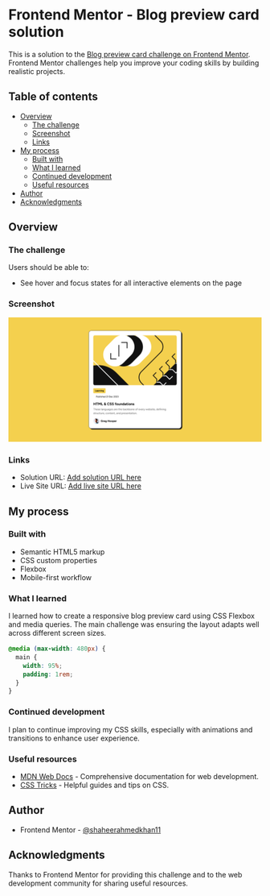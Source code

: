 # Frontend Mentor - Blog preview card solution

This is a solution to the [Blog preview card challenge on Frontend Mentor](https://www.frontendmentor.io/challenges/blog-preview-card-ckPaj01IcS). Frontend Mentor challenges help you improve your coding skills by building realistic projects.

## Table of contents

- [Overview](#overview)
  - [The challenge](#the-challenge)
  - [Screenshot](#screenshot)
  - [Links](#links)
- [My process](#my-process)
  - [Built with](#built-with)
  - [What I learned](#what-i-learned)
  - [Continued development](#continued-development)
  - [Useful resources](#useful-resources)
- [Author](#author)
- [Acknowledgments](#acknowledgments)

## Overview

### The challenge

Users should be able to:

- See hover and focus states for all interactive elements on the page

### Screenshot

![screenshot](image.png)

### Links

- Solution URL: [Add solution URL here](https://your-solution-url.com)
- Live Site URL: [Add live site URL here](https://your-live-site-url.com)

## My process

### Built with

- Semantic HTML5 markup
- CSS custom properties
- Flexbox
- Mobile-first workflow

### What I learned

I learned how to create a responsive blog preview card using CSS Flexbox and media queries. The main challenge was ensuring the layout adapts well across different screen sizes.

```css
@media (max-width: 480px) {
  main {
    width: 95%;
    padding: 1rem;
  }
}
```

### Continued development

I plan to continue improving my CSS skills, especially with animations and transitions to enhance user experience.

### Useful resources

- [MDN Web Docs](https://developer.mozilla.org/en-US/) - Comprehensive documentation for web development.
- [CSS Tricks](https://css-tricks.com/) - Helpful guides and tips on CSS.

## Author

- Frontend Mentor - [@shaheerahmedkhan11](https://www.frontendmentor.io/profile/shaheerahmedkhan11)

## Acknowledgments

Thanks to Frontend Mentor for providing this challenge and to the web development community for sharing useful resources.

